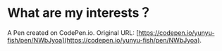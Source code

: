 # What are my interests？

A Pen created on CodePen.io. Original URL: [https://codepen.io/yunyu-fish/pen/NWbJyoa](https://codepen.io/yunyu-fish/pen/NWbJyoa).



